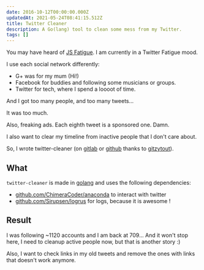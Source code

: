 ```yaml
---
date: 2016-10-12T00:00:00.000Z
updatedAt: 2021-05-24T08:41:15.512Z
title: Twitter Cleaner
description: A Go(lang) tool to clean some mess from my Twitter.
tags: []
---
```


You may have heard of [JS Fatigue](https://encrypted.google.com/search?q=JS%20Fatigue). I am currently in a Twitter Fatigue mood.

I use each social network differently:

- G+ was for my mum (Hi!)
- Facebook for buddies and following some musicians or groups.
- Twitter for tech, where I spend a loooot of time.

And I got too many people, and too many tweets...

It was too much.

Also, freaking ads. Each eighth tweet is a sponsored one. Damn.

I also want to clear my timeline from inactive people that I don't care about.

So, I wrote twitter-cleaner (on [gitlab](https://gitlab.com/SiegfriedEhret/twitter-cleaner) or [github](https://github.com/SiegfriedEhret/twitter-cleaner) thanks to [gitzytout](https://gitlab.com/SiegfriedEhret/gitzytout)).

## What

`twitter-cleaner` is made in [golang](https://golang.org/) and uses the following dependencies:

- [github.com/ChimeraCoder/anaconda](https://github.com/ChimeraCoder/anaconda) to interact with twitter
- [github.com/Sirupsen/logrus](https://github.com/Sirupsen/logrus) for logs, because it is awesome !

## Result

I was following ~1120 accounts and I am back at 709... And it won't stop here, I need to cleanup active people now, but that is another story :)

Also, I want to check links in my old tweets and remove the ones with links that doesn't work anymore.
